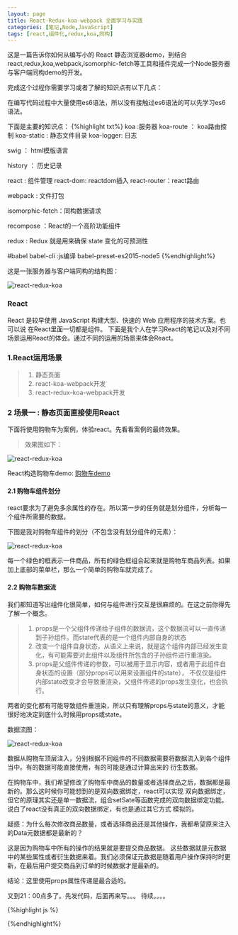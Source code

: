 ```yaml
---
layout: page
title: React-Redux-koa-webpack 全面学习与实践
categories: [笔记,Node,JavaScript]
tags: [react,组件化,redux,koa,同构]
---
```


这是一篇告诉你如何从编写小的 React 静态浏览器demo，到结合react,redux,koa,webpack,isomorphic-fetch等工具和插件完成一个Node服务器与客户端同构demo的开发。

完成这个过程你需要学习或者了解的知识点有以下几点：

在编写代码过程中大量使用es6语法，所以没有接触过es6语法的可以先学习es6语法。

下面是主要的知识点：
{%highlight txt%}
koa :服务器
	koa-route ： koa路由控制
	koa-static : 静态文件目录
	koa-logger: 日志

swig ： html模版语言

history ： 历史记录

react : 组件管理
	react-dom: reactdom插入
	react-router：react路由

webpack : 文件打包

isomorphic-fetch：同构数据请求

recompose ：React的一个高阶功能组件

redux : Redux 就是用来确保 state 变化的可预测性
	
#babel
	babel-cli :js编译
	babel-preset-es2015-node5
{%endhighlight%}

这是一张服务器与客户端同构的结构图：

![react-redux-koa]({{site.baseurl}}/images/2016/0415_01.jpg)

### React
React 是较早使用 JavaScript 构建大型、快速的 Web 应用程序的技术方案。也可以说 在React里面一切都是组件。
下面是我个人在学习React的笔记以及对不同场景运用React的体会。通过不同的运用的场景来体会React。

### 1.React运用场景
>1.   静态页面 
>2.   react-koa-webpack开发
>3.   react-redux-koa-webpack开发

### 2 场景一 : 静态页面直接使用React
下面将使用购物车为案例，体验react。先看看案例的最终效果。

>效果图如下：

![react-redux-koa]({{site.baseurl}}/images/2016/0415_02.jpg)

React构造购物车demo: [购物车demo]({{site.baseurl}}/examples/koa-react-redux/react/index.html)

#### 2.1 购物车组件划分
react要求为了避免多余属性的存在。所以第一步的任务就是划分组件，分析每一个组件所需要的数据。

下图是我对购物车组件的划分（不包含没有划分组件的元素）：

![react-redux-koa]({{site.baseurl}}/images/2016/0415_03.jpg)


每一个绿色的框表示一件商品，所有的绿色框组合起来就是购物车商品列表。如果加上底部的菜单栏，那么一个简单的购物车就完成了。

#### 2.2 购物车数据流
我们都知道写出组件化很简单，如何与组件进行交互是很麻烦的。在这之前你得先了解一个概念。

>1.   props是一个父组件传递给子组件的数据流，这个数据流可以一直传递到子孙组件。而state代表的是一个组件内部自身的状态
>2.   改变一个组件自身状态，从语义上来说，就是这个组件内部已经发生变化，有可能需要对此组件以及组件所包含的子孙组件进行重渲染。
>3.   props是父组件传递的参数，可以被用于显示内容，或者用于此组件自身状态的设置（部分props可以用来设置组件的state），
           不仅仅是组件内部state改变才会导致重渲染，父组件传递的props发生变化，也会执行。
        
两者的变化都有可能导致组件重渲染，所以只有理解props与state的意义，才能很好地决定到底什么时候用props或state。

数据流图：

![react-redux-koa]({{site.baseurl}}/images/2016/0415_04.jpg)

数据从购物车顶层注入，分别根据不同组件的不同数据需要将数据流入到各个组件当中。有的数据可能直接使用，有的可能是通过计算出来的
衍生数据。

在购物车中，我们希望修改了购物车中商品的数量或者选择商品之后，数据都是最新的。那么这时候你可能想到的是双向数据绑定，react可以实现
双向数据绑定，但它的原理其实还是单一数据流，组合setSate等函数完成的双向数据绑定功能。说白了react没有真正的双向数据绑定，有也是通过其它方式
模拟的。

疑惑：为什么每次修改商品数量，或者选择商品还是其他操作，我都希望原来注入的Data元数据都是最新的？

这是因为购物车中所有的操作的结果就是要提交商品数据。
这些数据就是元数据中的某些属性或者衍生数据来着。我们必须保证元数据是随着用户操作保持时时更新，在最后用户提交商品到订单的时候数据才是最新的。

结论：这里使用props属性传递是最合适的。

又到21：00点多了。先发代码，后面再来写。。。
待续。。。。

{%highlight js %}
<!DOCTYPE html>
<html lang="en">
<head>
  <meta charset="UTF-8">
  <title>购物车</title>
  <link rel="stylesheet" href="./index.css">
</head>
<body>
  <div id="cart"></div>
  <script src="./build/react.js"></script>
  <script src="./build/react-dom.js"></script>
  <script src="./build/browser.min.js"></script>
  <script type="text/babel">
  var CART_INFO = [
    {
      isChecked: true,
      isSku : true,
      isDeleted : false,
      isCollect : false,
      thumb : './images/01.png',
      title : '七匹狼男鞋',
      num : 10,
      gid:88888,
      store : 100,
      price : 45.37,
      original : 999.99,
      skuMap : ['颜色：红色','尺寸：30']
    },
    {
      isChecked: false,
      isSku : true,
      isDeleted : true,
      isCollect : true,
      thumb : './images/02.png',
      title : '拖把',
      num : 1,
      gid:88899,
      store : 67,
      price : 22.09,
      original : 120.00,
      skuMap : ['型号：中','尺寸：1.5米']
    },
    {
      isChecked: true,
      isSku : false,
      isDeleted : true,
      isCollect : false,
      thumb : './images/03.png',
      title : '这个太牛逼了',
      num : 3,
      gid:555555,
      store : 20,
      price : 99.78,
      original : 21000.99,
      skuMap : false
    }
  ];
    /**
     * [NumberInput   数量选择]
     */
	var NumberInput = React.createClass({
		numSub:function(op){
			this.setBuyNum(this.props.state.num-1);
		},
		onChange: function(e){
			this.setBuyNum(+(e.target.value.replace(/[^\d]/g ,'')));
		},
		numAdd : function(e){
			this.setBuyNum(+this.props.state.num+1);
		},
		setBuyNum : function(num){
			num = num >= this.props.state.min ? num : this.props.state.min;
			num = num <= this.props.state.max ? num : this.props.state.max;
			this.props.onChange(this.props.id,'num' , num);
		},
		shouldComponentUpdate: function(nextProps, nextState) {
		  	return nextProps.state.num != this.props.state.num;
		},
		render: function() {
			return (
              <div className="op-box"><span className="op" onClick={this.numSub}>-</span>
              <input className="buynum" type="text" value={this.props.state.num || 1} onChange={this.onChange} /><span className="op" onClick={this.numAdd}>+</span></div>
			);
		}
	});
	/**
     * [Operater   操作]
     */
	var Operater = React.createClass({
		handleCollect : function(){
			this.props.onChange(this.props.id, 'isCollect', !this.props.isCollect);
		},
		handleDelete : function(){
			this.props.onChange(this.props.id, 'isDeleted', !this.props.isDeleted);
		},
		// shouldComponentUpdate: function(nextProps, nextState) {
		//   	return nextProps.isCollect != this.props.isCollect || nextProps.isDeleted != this.props.isDeleted;
		// },
		render : function(){
			var collecttxt= '收藏', collectcss = 'collect' ,  deletetxt = '删除' , delectcss='delete';
			this.props.isCollect ? (collecttxt = '取消'+collecttxt , collectcss = 'discollect') : null;
			this.props.isDeleted ? (deletetxt = '取消' , delectcss = 'disdelete' ) : null;
			return (<div className="item-opbox">
						<span className={'op-i '+collectcss} onClick={this.handleCollect}>{collecttxt}</span>
						<span className ={'op-i '+delectcss} onClick={this.handleDelete}>{deletetxt}</span>
					</div>)
		}
	});
	/**
	 * [SkuContainer sku渲染 ]
	 */
	var SkuContainer = React.createClass({
		render : function(){
			return (<div className="sku-box">
					{ this.props.isSku && this.props.skuMap.map(function(sku , key){ 
						return (<span key={key}>{sku}</span>)
						})
					}
				   </div>)
		}
	});
	/**
	 * [CheckBox 选中]
	 */
	var CheckBox = React.createClass({
		handleChecked:function(e){
			this.props.onChange(this.props.id, 'isChecked', !this.props.isChecked);
		},
		// shouldComponentUpdate: function(nextProps, nextState) {
		//   	return nextProps.isChecked != this.props.isChecked;
		// },
		render : function(){
			return (<input type="checkbox" checked={this.props.isChecked} onChange={this.handleChecked} />);
		}
	});
	/**
	 * [CartItem 单个商品渲染]
	 */
	var CartItem = React.createClass({
		render : function(){
			var that = this;
			return (<div><table className="cart"><thead><tr><td>选择</td><td></td><td>名称</td><td>价格</td><td>原价</td><td>描述</td><td>数量</td><td>操作</td></tr></thead><tbody>
					{this.props.carts && this.props.carts.map(function(car , key){
						return (<tr key={key}>
								<td><CheckBox isChecked={car.isChecked} id={key} onChange={that.props.onChange} /></td>
								<td><img src={car.thumb} width="60" height="60" /></td>
								<td><h4>{car.title}</h4></td>
								<td><div>{car.price}</div></td>
								<td><div>{car.original}</div></td>
								<td><SkuContainer isSku={car.isSku} skuMap={car.skuMap} /></td>
								<td><NumberInput state ={ {num : car.num,max:car.store , min : 1}} id={key} onChange={that.props.onChange} /></td>
								<td><Operater isDeleted={car.isDeleted} isCollect={car.isCollect} id={key} onChange={that.props.onChange} /></td>
							</tr>)
						})
					}</tbody></table></div>)
		}
	});
	/**
	 * [CartMenu 提交bar]
	 */
	var CartMenu = React.createClass({
		render : function(){
			return (<div className="cart-allpay">
				<label><input type="checkbox" checked={this.props.isAll} onChange={this.props.isCheckAll} />全选</label>
				<span className="num">{this.props.num}个</span> <span className="pay">{this.props.money}元</span><button onClick={this.props.onClick}>获取数据</button>
				</div>)
		}
	});

	/**
	 * [cart  购物车]
	 */
	var Cart = React.createClass({
		getInitialState:function(){
			return {carts:[] , num : 0 , money: 0 ,isAll : false};
		},
		componentWillMount: function(){
			var carts = this.props.carts;
			var data = this.computed(carts);
			data.carts = carts;
			this.handleSet(data);
		},
		handleChange : function(key ,props, value){
			var carts = this.state.carts;
			carts[key][props] = value;
			var data = this.computed(carts);
			data.carts = carts;
			this.handleSet(data);
		},
		handleClick: function(){
			console.log(this.state);
		},
		handleSet : function(obj){
			this.setState({carts:obj.carts , num:obj.num , money:obj.money , isAll:obj.isAll})
		},
		isCheckAll : function(e){
			var isall = !this.state.isAll , carts = this.state.carts; 
			for (var i = 0; i < carts.length; i++) {
			 	carts[i].isChecked = isall;
			};
			var data = this.computed(carts);
			data.carts = carts;
			this.handleSet(data);
		},
		computed : function(carts){
			 var num = 0 , money = 0 , isAll = true;
			 for (var i = 0; i < carts.length; i++) {
			 	if ( carts[i].isChecked ){
			 		num += carts[i].num;
			 		money += carts[i].num*carts[i].price;
			 	}else{
			 		isAll = false;
			 	}
			 };
			 return {num : num >0 ? num : 0 , money : money > 0 ? money : 0.00 , isAll:isAll}
		},
		render: function(){
			console.log('render start');
			return (<div>
					<CartItem carts={this.state.carts} onChange={this.handleChange} />
					<CartMenu isAll={this.state.isAll} isCheckAll={this.isCheckAll} num={this.state.num} money={this.state.money} onClick={this.handleClick} />
				</div>)
		}
	});
	ReactDOM.render(<Cart carts={CART_INFO} /> , document.getElementById('cart'));

</script>
</body>
</html>
{%endhighlight%}










